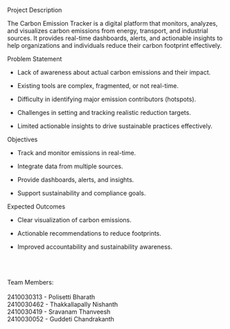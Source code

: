 Project Description

The Carbon Emission Tracker is a digital platform that monitors, analyzes, and visualizes carbon emissions from energy, transport, and industrial sources. It provides real-time dashboards, alerts, and actionable insights to help organizations and individuals reduce their carbon footprint effectively.

Problem Statement

- Lack of awareness about actual carbon emissions and their impact.
  
- Existing tools are complex, fragmented, or not real-time.
  
- Difficulty in identifying major emission contributors (hotspots).
  
- Challenges in setting and tracking realistic reduction targets.

- Limited actionable insights to drive sustainable practices effectively.

Objectives

- Track and monitor emissions in real-time.

- Integrate data from multiple sources.

- Provide dashboards, alerts, and insights.

- Support sustainability and compliance goals.

Expected Outcomes

- Clear visualization of carbon emissions.

- Actionable recommendations to reduce footprints.

- Improved accountability and sustainability awareness.


<br>
<br>
<br>
Team Members:
<br>
<br>2410030313 - Polisetti Bharath
<br>2410030462 - Thakkallapally Nishanth
<br>2410030419 - Sravanam Thanveesh
<br>2410030052 - Guddeti Chandrakanth
